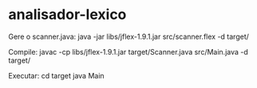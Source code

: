 # analisador-lexico

Gere o scanner.java: java -jar libs/jflex-1.9.1.jar src/scanner.flex -d target/

Compile: javac -cp libs/jflex-1.9.1.jar target/Scanner.java src/Main.java -d target/

Executar:
cd target
java Main
